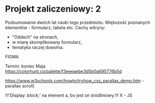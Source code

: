 # Projekt zaliczeniowy: 2

Podsumowanie dwóch lat nauki tego przedmiotu.
Większość poznanych elementów - formularz, tabela etc.
Cechy witryny:
- "Oddech" na stronach,
- w miarę skomplikowany formularz,
- tematyka raczej dowolna.

FIGMA

Termin: koniec Maja
https://colorhunt.co/palette/f3eeeaebe3d5b0a695776b5d



https://www.w3schools.com/howto/tryhow_css_parallax_demo.htm - parallax scroll)




<!--  600px, 1000px, responsywnosc z bootstrapa ("4 punkty przelamania") -->

!!!'Display: block;' na element a, bo jest on śródliniowy.!!!
X - JS
